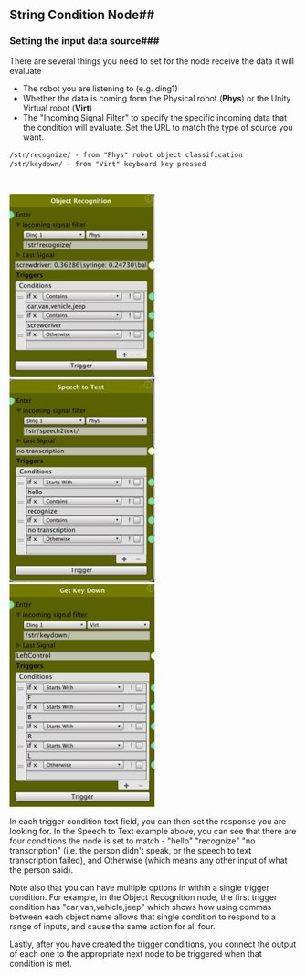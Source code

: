 ## String Condition Node##

### Setting the input data source###
There are several things you need to set for the node receive the data it will evaluate
* The robot you are listening to (e.g. ding1)
* Whether the data is coming form the Physical robot (**Phys**) or the Unity Virtual robot (**Virt**)
* The "Incoming Signal Filter" to specify the specific incoming data that the condition will evaluate. Set the URL to match the type of source you want.


``` /str/speech2text/ - from "Phys" robot, converting speech to text
/str/recognize/ - from "Phys" robot object classification
/str/keydown/ - from "Virt" keyboard key pressed
```
&nbsp;

 <img src="StringCondition-objectRecognition2.jpg" width="254"><img src="StringCondition-speech2text.jpg" width="254"><img src="StringCondition-keydown.jpg" width="254">

In each trigger condition text field, you can then set the response you are looking for. In the Speech to Text example above, you can see that there are four conditions the node is set to match - "hello" "recognize" "no transcription" (i.e. the person didn't speak, or the speech to text transcription failed), and Otherwise (which means any other input of what the person said).

Note also that you can have multiple options in within a single trigger condition. For example, in the Object Recognition node, the first trigger condition has "car,van,vehicle,jeep" which shows how using commas between each object name allows that single condition to respond to a range of inputs, and cause the same action for all four.

Lastly, after you have created the trigger conditions, you connect the output of each one to the appropriate next node to be triggered when that condition is met.
